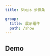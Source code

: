 ```yaml
---
title: Steps 步骤条

group:
  title: 展示组件
  path: /show
---
```


## Demo

<code src="./demos/index.tsx"></code>
